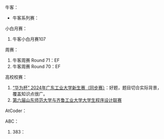

牛客：

- 牛客系列赛：

小白月赛：

1. 牛客小白月赛107

周赛：

1. 牛客周赛 Round 71：EF
2. 牛客周赛 Round 70：EF



高校校赛：
1. [“华为杯” 2024年广东工业大学新生赛（同步赛）](https://ac.nowcoder.com/acm/contest/97666)：好题，题目切合实际背景，覆盖知识点很广。
2. [第六届山东师范大学与齐鲁工业大学大学生程序设计联赛](https://ac.nowcoder.com/acm/contest/97908)



AtCoder：

ABC：

1. 383：

